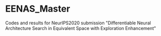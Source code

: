 # EENAS_Master
 Codes and results for NeurIPS2020 submission "Differentiable Neural Architecture Search in Equivalent Space with Exploration Enhancement"
